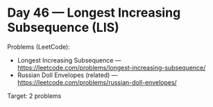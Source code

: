 # Day 46 — Longest Increasing Subsequence (LIS)

Problems (LeetCode):
- Longest Increasing Subsequence — https://leetcode.com/problems/longest-increasing-subsequence/
- Russian Doll Envelopes (related) — https://leetcode.com/problems/russian-doll-envelopes/

Target: 2 problems
